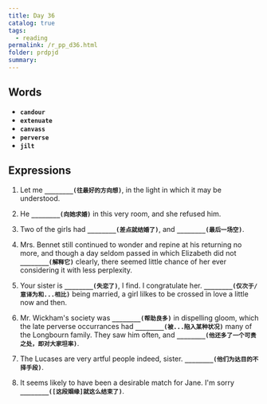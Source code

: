 ```yaml
---
title: Day 36
catalog: true
tags: 
  - reading
permalink: /r_pp_d36.html
folder: prdpjd
summary: 
---
```


## Words

-   <b data-toggle="tooltip" data-original-title="{{site.data.glossary.candour}}">`candour`</b>
-   <b data-toggle="tooltip" data-original-title="{{site.data.glossary.extenuate}}">`extenuate`</b>
-   <b data-toggle="tooltip" data-original-title="{{site.data.glossary.canvass}}">`canvass`</b>
-   <b data-toggle="tooltip" data-original-title="{{site.data.glossary.perverse}}">`perverse`</b>
-   <b data-toggle="tooltip" data-original-title="{{site.data.glossary.jilt}}">`jilt`</b>


## Expressions

1.  Let me <b data-toggle="tooltip" data-original-title="{{site.data.answers.d36_a}}">`________(往最好的方向想)`</b>, in the light in which it may be understood.

2.  He <b data-toggle="tooltip" data-original-title="{{site.data.answers.d36_b}}">`________(向她求婚)`</b> in this very room, and she refused him.

3.  Two of the girls had <b data-toggle="tooltip" data-original-title="{{site.data.answers.d36_c}}">`________(差点就结婚了)`</b>, and <b data-toggle="tooltip" data-original-title="{{site.data.answers.d36_c2}}">`________(最后一场空)`</b>.

4.  Mrs. Bennet still continued to wonder and repine at his returning no more, and though a day seldom passed in which Elizabeth did not <b data-toggle="tooltip" data-original-title="{{site.data.answers.d36_d}}">`________(解释它)`</b> clearly, there seemed little chance of her ever considering it with less perplexity.

5.  Your sister is <b data-toggle="tooltip" data-original-title="{{site.data.answers.d36_e}}">`________(失恋了)`</b>, I find. I congratulate her. <b data-toggle="tooltip" data-original-title="{{site.data.answers.d36_e2}}">`________(仅次于/意译为和...相比)`</b> being married, a girl lilkes to be crossed in love a little now and then.

6.  Mr. Wickham's society was <b data-toggle="tooltip" data-original-title="{{site.data.answers.d36_f}}">`________(帮助良多)`</b> in dispelling gloom, which the late perverse occurrances had <b data-toggle="tooltip" data-original-title="{{site.data.answers.d36_f2}}">`________(被...陷入某种状况)`</b> many of the Longbourn family. They saw him often, and <b data-toggle="tooltip" data-original-title="{{site.data.answers.d36_f3}}">`________(他还多了一个可贵之处，即对大家坦率)`</b>.

7.  The Lucases are very artful people indeed, sister. <b data-toggle="tooltip" data-original-title="{{site.data.answers.d36_g}}">`________(他们为达目的不择手段)`</b>.

8.  It seems likely to have been a desirable match for Jane. I'm sorry <b data-toggle="tooltip" data-original-title="{{site.data.answers.d36_h}}">`________([这段姻缘]就这么结束了)`</b>.
